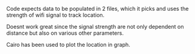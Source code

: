Code expects data to be populated in 2 files, which it picks and uses the strength of wifi signal to track location.

Doesnt work great since the signal strength are not only dependent on distance but also on various other parameters.

Cairo has been used to plot the location in graph.
